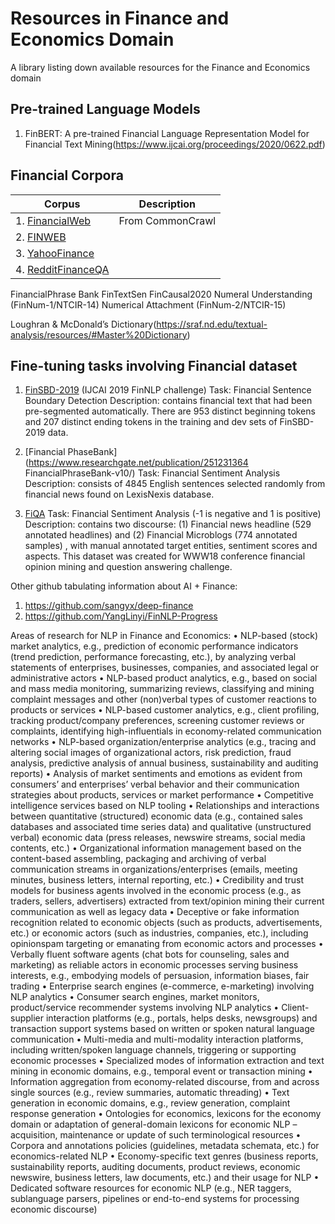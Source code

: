 # Resources in Finance and Economics Domain
A library listing down available resources for the Finance and Economics domain

## Pre-trained Language Models
1. FinBERT: A pre-trained Financial Language Representation Model for Financial Text Mining(https://www.ijcai.org/proceedings/2020/0622.pdf)

## Financial Corpora
|               Corpus                |                Description              |
| ----------------------------------- |  -------------------------------------- |
| 1. [FinancialWeb](http://commoncrawl.org) | From CommonCrawl                                       |
| 2. [FINWEB](https://www.finweb.com)           |                                                    |
| 3. [YahooFinance](https://finance.yahoo.com)  |                                                    |
| 4. [RedditFinanceQA](https://www.reddit.com)  |                                                    |


FinancialPhrase Bank
FinTextSen
FinCausal2020
Numeral Understanding (FinNum-1/NTCIR-14)
Numerical Attachment (FinNum-2/NTCIR-15)

Loughran & McDonald’s Dictionary(https://sraf.nd.edu/textual-analysis/resources/#Master%20Dictionary)




## Fine-tuning tasks involving Financial dataset
1. [FinSBD-2019](https://sites.google.com/nlg.csie.ntu.edu.tw/finnlp/) (IJCAI 2019 FinNLP challenge)
   Task: Financial Sentence Boundary Detection
   Description: contains financial text that had been pre-segmented automatically. There are 953 distinct beginning tokens and 207 distinct ending tokens in the training and dev sets of FinSBD-2019 data.
   
2. [Financial PhaseBank](https://www.researchgate.net/publication/251231364 FinancialPhraseBank-v10/) 
   Task: Financial Sentiment Analysis
   Description: consists of 4845 English sentences selected randomly from financial news found on LexisNexis database. 
   
3. [FiQA](https://sites.google.com/view/fiqa/home/)
   Task: Financial Sentiment Analysis (-1 is negative and 1 is positive)
   Description: contains two discourse: (1) Financial news headline (529 annotated headlines) and (2) Financial Microblogs (774 annotated samples) , with manual annotated target entities, sentiment scores and aspects.
  This dataset was created for WWW18 conference financial opinion mining and question answering challenge. 
  




Other github tabulating information about AI + Finance:
1. https://github.com/sangyx/deep-finance
2. https://github.com/YangLinyi/FinNLP-Progress


Areas of research for NLP in Finance and Economics:
• NLP-based (stock) market analytics, e.g., prediction of economic performance indicators (trend prediction, performance forecasting, etc.), by analyzing verbal statements of enterprises, businesses, companies, and associated legal or administrative actors
• NLP-based product analytics, e.g., based on social and mass media monitoring, summarizing reviews, classifying and mining complaint messages and other (non)verbal types of customer reactions to products or services
• NLP-based customer analytics, e.g., client profiling, tracking product/company preferences, screening customer reviews or complaints, identifying high-influentials in economy-related communication networks
• NLP-based organization/enterprise analytics (e.g., tracing and altering social images of organizational actors, risk prediction, fraud analysis, predictive analysis of annual business, sustainability and auditing reports)
• Analysis of market sentiments and emotions as evident from consumers’ and enterprises’ verbal behavior and their communication strategies about products, services or market performance
• Competitive intelligence services based on NLP tooling
• Relationships and interactions between quantitative (structured) economic data (e.g., contained sales databases and associated time series data) and qualitative (unstructured verbal) economic data (press releases, newswire streams, social media contents, etc.)
• Organizational information management based on the content-based assembling, packaging and archiving of verbal communication streams in organizations/enterprises (emails, meeting minutes, business letters, internal reporting, etc.)
• Credibility and trust models for business agents involved in the economic process (e.g., as traders, sellers, advertisers) extracted from text/opinion mining their current communication as well as legacy data
• Deceptive or fake information recognition related to economic objects (such as products, advertisements, etc.) or economic actors (such as industries, companies, etc.), including opinionspam targeting or emanating from economic actors and processes
• Verbally fluent software agents (chat bots for counseling, sales and marketing) as reliable actors in economic processes serving business interests, e.g., embodying models of persuasion, information biases, fair trading
• Enterprise search engines (e-commerce, e-marketing) involving NLP analytics 
• Consumer search engines, market monitors, product/service recommender systems involving NLP analytics
• Client-supplier interaction platforms (e.g., portals, helps desks, newsgroups) and transaction support systems based on written or spoken natural language communication
• Multi-media and multi-modality interaction platforms, including written/spoken language channels, triggering or supporting economic processes
• Specialized modes of information extraction and text mining in economic domains, e.g., temporal event or transaction mining
• Information aggregation from economy-related discourse, from and across single sources (e.g., review summaries, automatic threading)
• Text generation in economic domains, e.g., review generation, complaint response generation
• Ontologies for economics, lexicons for the economy domain or adaptation of general-domain lexicons for economic NLP – acquisition, maintenance or update of such terminological resources
• Corpora and annotations policies (guidelines, metadata schemata, etc.) for economics-related NLP
• Economy-specific text genres (business reports, sustainability reports, auditing documents, product reviews, economic newswire, business letters, law documents, etc.) and their usage for NLP
• Dedicated software resources for economic NLP (e.g., NER taggers, sublanguage parsers, pipelines or end-to-end systems for processing economic discourse)
